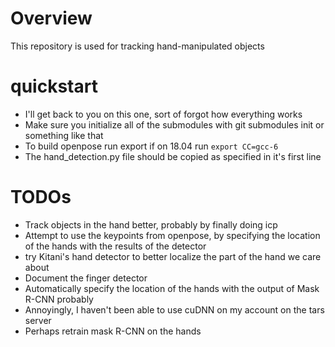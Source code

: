 # Overview
This repository is used for tracking hand-manipulated objects

# quickstart
* I'll get back to you on this one, sort of forgot how everything works
* Make sure you initialize all of the submodules with git submodules init or something like that
* To build openpose run export if on 18.04 run `export CC=gcc-6`
* The hand\_detection.py file should be copied as specified in it's first line


# TODOs
* Track objects in the hand better, probably by finally doing icp
* Attempt to use the keypoints from openpose, by specifying the location of the hands with the results of the detector
* try Kitani's hand detector to better localize the part of the hand we care about
* Document the finger detector
* Automatically specify the location of the hands with the output of Mask R-CNN probably
* Annoyingly, I haven't been able to use cuDNN on my account on the tars server
* Perhaps retrain mask R-CNN on the hands
